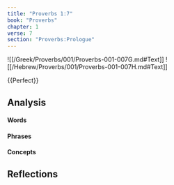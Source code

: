 ```yaml
---
title: "Proverbs 1:7"
book: "Proverbs"
chapter: 1
verse: 7
section: "Proverbs:Prologue"
---
```

![[/Greek/Proverbs/001/Proverbs-001-007G.md#Text]]
![[/Hebrew/Proverbs/001/Proverbs-001-007H.md#Text]]

{{Perfect}}

## Analysis

#### Words

#### Phrases

#### Concepts

## Reflections
